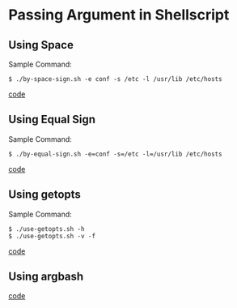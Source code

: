 # Passing Argument in Shellscript

## Using Space

Sample Command:
```console
$ ./by-space-sign.sh -e conf -s /etc -l /usr/lib /etc/hosts
```
[code](./by-space-sign.sh)

## Using Equal Sign

Sample Command:
```console
$ ./by-equal-sign.sh -e=conf -s=/etc -l=/usr/lib /etc/hosts
```
[code](./by-equal-sign.sh)

## Using getopts

Sample Command:
```console
$ ./use-getopts.sh -h
$ ./use-getopts.sh -v -f
```
[code](./use-getopts.sh)

## Using argbash

[code](./use-argbash.sh)
